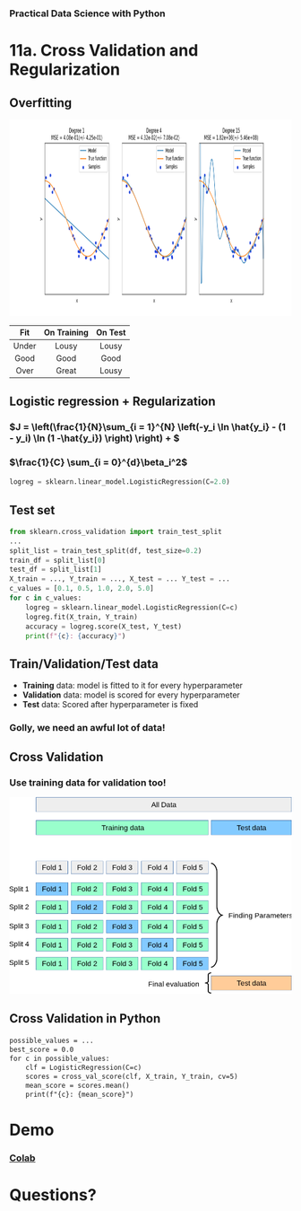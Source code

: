 [comment]: # (THEME = pdsp)
[comment]: # (CODE_THEME = base16/zenburn)

### Practical Data Science with Python

# 11a. Cross Validation and Regularization

[comment]: # (!!!)

## Overfitting

<img src="11a_media/overfitting.png" height="350" /> 


| Fit  |   On Training  |  On Test  |
| :---: | :---: | :---: |
| Under | Lousy  | Lousy |
| Good  | Good   | Good   |
| Over  | Great  | Lousy |

[comment]: # (!!!)

## Logistic regression + Regularization

### $J = \left(\frac{1}{N}\sum_{i = 1}^{N} \left(-y_i \ln \hat{y_i} - (1 - y_i) \ln (1 -\hat{y_i}) \right) \right) + $
### $\frac{1}{C} \sum_{i = 0}^{d}\beta_i^2$

```python
logreg = sklearn.linear_model.LogisticRegression(C=2.0)
```

[comment]: # (!!!)


## Test set

```python
from sklearn.cross_validation import train_test_split 
...
split_list = train_test_split(df, test_size=0.2)
train_df = split_list[0]
test_df = split_list[1]
X_train = ..., Y_train = ..., X_test = ... Y_test = ...
c_values = [0.1, 0.5, 1.0, 2.0, 5.0]
for c in c_values:
	logreg = sklearn.linear_model.LogisticRegression(C=c)
	logreg.fit(X_train, Y_train)
	accuracy = logreg.score(X_test, Y_test)
	print(f"{c}: {accuracy}")
```
[comment]: # (!!!)

## Train/Validation/Test data

- **Training** data: model is fitted to it for every hyperparameter
- **Validation** data: model is scored for every hyperparameter
- **Test** data: Scored after hyperparameter is fixed

### Golly, we need an awful lot of data!

[comment]: # (!!!)

## Cross Validation

### Use training data for validation too!

<img src="11a_media/crossvalidation.png" height="350" /> 

[comment]: # (!!!)


## Cross Validation in Python

```pyton
possible_values = ...
best_score = 0.0
for c in possible_values:
    clf = LogisticRegression(C=c)
    scores = cross_val_score(clf, X_train, Y_train, cv=5)
    mean_score = scores.mean()
    print(f"{c}: {mean_score}")
```

[comment]: # (!!!)


# Demo

### [Colab](https://colab.research.google.com/drive/1qHYwpsYGqzzENLJflkJ9naBUsMXWu-j2?usp=sharing)


[comment]: # (!!!)

# Questions?

